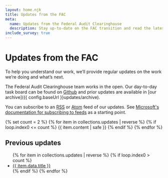 ```yaml
---
layout: home.njk
title: Updates from the FAC
meta:
  name: Updates from the Federal Audit Clearinghouse
  description: Stay up-to-date on the FAC transition and read the latest on the single audit process.
include_survey: true
---
```


# Updates from the FAC

To help you understand our work, we’ll provide regular updates on the work we’re doing and what’s next. 

The Federal Audit Clearinghouse team works in the open. Our day-to-day task board can be found on [Github](https://github.com/orgs/GSA-TTS/projects/11/views/2) and prior updates are available in [our archive]({{ config.baseUrl }}updates/archive).

You can subscribe to an [RSS]({{htmlBaseUrl(/feeds/rss/updates.xml)}}) or [Atom]({{htmlBaseUrl(/feeds/atom/updates.xml)}}) feed of our updates. See [Microsoft's documentation for subscribing to feeds](https://support.microsoft.com/en-us/office/what-are-rss-feeds-e8aaebc3-a0a7-40cd-9e10-88f9c1e74b97) as a starting point.


{% set count = 2 %}
{% for item in collections.updates | reverse %}
    {% if loop.index0 <= count %}
        {{ item.content | safe }}
    {% endif %}
{% endfor %}

## Previous updates

<ul>
{% for item in collections.updates | reverse %}
    {% if loop.index0 > count %}
        <li> <a href="{{item.url}}">{{ item.data.title }}</a></li>
    {% endif %}
{% endfor %}
</ul>

<!-- 
## Week of June 10


<h2 id="general" >General updates</h3>

{#
Updates are sorted with newest posts at the top. The "date" field in the update's front matter is what we use. The date in the filename is the date we create the file, and is never seen outside of the repo.
#}

<ul>
{% for item in collections.general | sort(true, true, "date") %}
    <li>{{item.content | safe }}</li>
{% endfor %}
</ul>

<h2 id="grantees-and-auditors">For grantees and auditors</h3>
<ul>
{% for item in collections.submitters | sort(true, true, "data.date") %}
    <li>{{item.content | safe }}</li>
{% endfor %}
</ul>


<h2 id="agencies">For Federal awarding agencies</h3>
<ul>
{% for item in collections.federal | sort(true, true, "time") %}
    <li>{{item.content | safe }}</li>
{% endfor %}
</ul>
-->